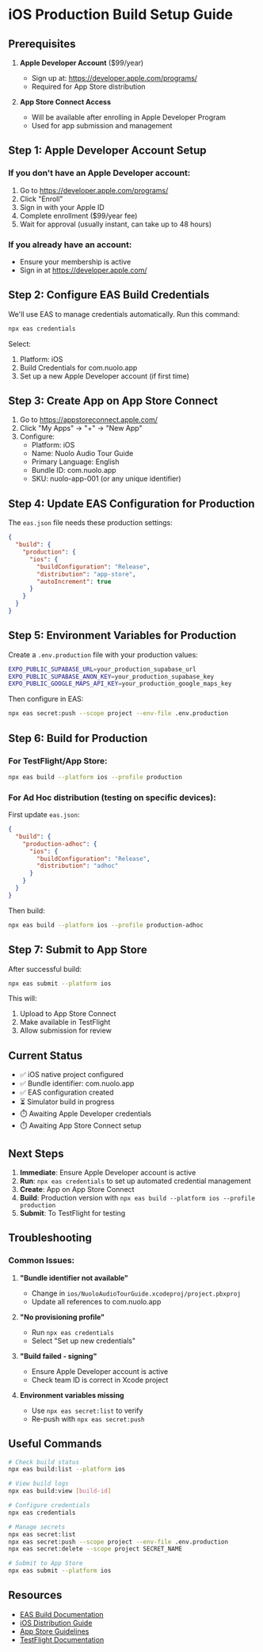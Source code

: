 # iOS Production Build Setup Guide

## Prerequisites

1. **Apple Developer Account** ($99/year)
   - Sign up at: https://developer.apple.com/programs/
   - Required for App Store distribution

2. **App Store Connect Access**
   - Will be available after enrolling in Apple Developer Program
   - Used for app submission and management

## Step 1: Apple Developer Account Setup

### If you don't have an Apple Developer account:
1. Go to https://developer.apple.com/programs/
2. Click "Enroll"
3. Sign in with your Apple ID
4. Complete enrollment ($99/year fee)
5. Wait for approval (usually instant, can take up to 48 hours)

### If you already have an account:
- Ensure your membership is active
- Sign in at https://developer.apple.com/

## Step 2: Configure EAS Build Credentials

We'll use EAS to manage credentials automatically. Run this command:

```bash
npx eas credentials
```

Select:
1. Platform: iOS
2. Build Credentials for com.nuolo.app
3. Set up a new Apple Developer account (if first time)

## Step 3: Create App on App Store Connect

1. Go to https://appstoreconnect.apple.com/
2. Click "My Apps" → "+" → "New App"
3. Configure:
   - Platform: iOS
   - Name: Nuolo Audio Tour Guide
   - Primary Language: English
   - Bundle ID: com.nuolo.app
   - SKU: nuolo-app-001 (or any unique identifier)

## Step 4: Update EAS Configuration for Production

The `eas.json` file needs these production settings:

```json
{
  "build": {
    "production": {
      "ios": {
        "buildConfiguration": "Release",
        "distribution": "app-store",
        "autoIncrement": true
      }
    }
  }
}
```

## Step 5: Environment Variables for Production

Create a `.env.production` file with your production values:

```bash
EXPO_PUBLIC_SUPABASE_URL=your_production_supabase_url
EXPO_PUBLIC_SUPABASE_ANON_KEY=your_production_supabase_key
EXPO_PUBLIC_GOOGLE_MAPS_API_KEY=your_production_google_maps_key
```

Then configure in EAS:

```bash
npx eas secret:push --scope project --env-file .env.production
```

## Step 6: Build for Production

### For TestFlight/App Store:
```bash
npx eas build --platform ios --profile production
```

### For Ad Hoc distribution (testing on specific devices):
First update `eas.json`:
```json
{
  "build": {
    "production-adhoc": {
      "ios": {
        "buildConfiguration": "Release",
        "distribution": "adhoc"
      }
    }
  }
}
```

Then build:
```bash
npx eas build --platform ios --profile production-adhoc
```

## Step 7: Submit to App Store

After successful build:

```bash
npx eas submit --platform ios
```

This will:
1. Upload to App Store Connect
2. Make available in TestFlight
3. Allow submission for review

## Current Status

- ✅ iOS native project configured
- ✅ Bundle identifier: com.nuolo.app
- ✅ EAS configuration created
- ⏳ Simulator build in progress
- ⏱️ Awaiting Apple Developer credentials
- ⏱️ Awaiting App Store Connect setup

## Next Steps

1. **Immediate**: Ensure Apple Developer account is active
2. **Run**: `npx eas credentials` to set up automated credential management
3. **Create**: App on App Store Connect
4. **Build**: Production version with `npx eas build --platform ios --profile production`
5. **Submit**: To TestFlight for testing

## Troubleshooting

### Common Issues:

1. **"Bundle identifier not available"**
   - Change in `ios/NuoloAudioTourGuide.xcodeproj/project.pbxproj`
   - Update all references to com.nuolo.app

2. **"No provisioning profile"**
   - Run `npx eas credentials`
   - Select "Set up new credentials"

3. **"Build failed - signing"**
   - Ensure Apple Developer account is active
   - Check team ID is correct in Xcode project

4. **Environment variables missing**
   - Use `npx eas secret:list` to verify
   - Re-push with `npx eas secret:push`

## Useful Commands

```bash
# Check build status
npx eas build:list --platform ios

# View build logs
npx eas build:view [build-id]

# Configure credentials
npx eas credentials

# Manage secrets
npx eas secret:list
npx eas secret:push --scope project --env-file .env.production
npx eas secret:delete --scope project SECRET_NAME

# Submit to App Store
npx eas submit --platform ios
```

## Resources

- [EAS Build Documentation](https://docs.expo.dev/build/introduction/)
- [iOS Distribution Guide](https://docs.expo.dev/distribution/app-stores/)
- [App Store Guidelines](https://developer.apple.com/app-store/guidelines/)
- [TestFlight Documentation](https://developer.apple.com/testflight/)